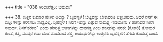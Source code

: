 +++
title = "038 ಗಿರಿಯನೆತ್ತಲು ಬಹುದು"

+++
38. ಉತ್ತರ ಕುಮಾರ ಹೇಳಿದ ಅಯ್ಯಾ ? ಬೃಹನ್ನಳೆ ! ಬೆಟ್ಟವನ್ನು ಬೇಕಾದರೂ ಎತ್ತಬಹುದು. ಆದರೆ ನನಗೆ ಈ ಬಿಲ್ಲುಗಳನ್ನು ಕೆರಳಿಸಲು ಸಾಧ್ಯವಿಲ್ಲ. ಬೃಹನ್ನಳೆ ! ನಿನಗೆ ಇದನ್ನು ಎತ್ತುವ ಸಾಮಥ್ರ್ಯ ಇದೆಯೇನು ? ಹಾಗಾದರೆ ನೀನೇ ಸಮರ್ಥ. ನಿನಗೆ ಶರಣು" ಎಂದು ಹೇಳುತ್ತ ಬಾಣಗಳನ್ನು ದೇವದತ್ತ ಎಂಬ ಶಂಖವನ್ನು ಪರಶು (ಕೊಡಲಿ) ತೋಮರ ಕುಂತ, ಕತ್ತಿ, ಮುದ್ಗರ ಗದಾ ದಂಡ ಮೊದಲಾದ ಶಸ್ತ್ರ, ಆಯುಧಗಳನ್ನು ಉತ್ತರನು ಬೃಹನ್ನಳೆಗೆ ತೆಗೆದು ಕೊಡುತ್ತ ಬಂದ.